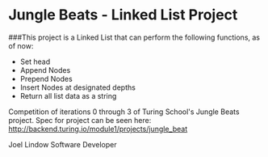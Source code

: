 # Jungle Beats - Linked List Project

###This project is a Linked List that can perform the following functions, as of now:

* Set head
* Append Nodes
* Prepend Nodes
* Insert Nodes at designated depths
* Return all list data as a string

Competition of iterations 0 through 3 of Turing School's Jungle Beats project.
Spec for project can be seen here: http://backend.turing.io/module1/projects/jungle_beat

Joel Lindow
Software Developer
